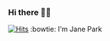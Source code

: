 ### Hi there 👋:kissing_smiling_eyes:

<!--
**jane-datascience/jane-datascience** is a ✨ _special_ ✨ repository because its `README.md` (this file) appears on your GitHub profile.

Here are some ideas to get you started:

- 🔭 I’m currently working on ...
- 🌱 I’m currently learning ...
- 👯 I’m looking to collaborate on ...
- 🤔 I’m looking for help with ...
- 💬 Ask me about ...
- 📫 How to reach me: ...
- 😄 Pronouns: ...
- ⚡ Fun fact: ...
-->
[![Hits](https://hits.seeyoufarm.com/api/count/incr/badge.svg?url=https%3A%2F%2Fgithub.com%2Fjane-datascience&count_bg=%23AE78FF&title_bg=%23FFD2F1&icon=waze.svg&icon_color=%23000000&title=hits&edge_flat=false)](https://hits.seeyoufarm.com)
:bowtie: I'm Jane Park
